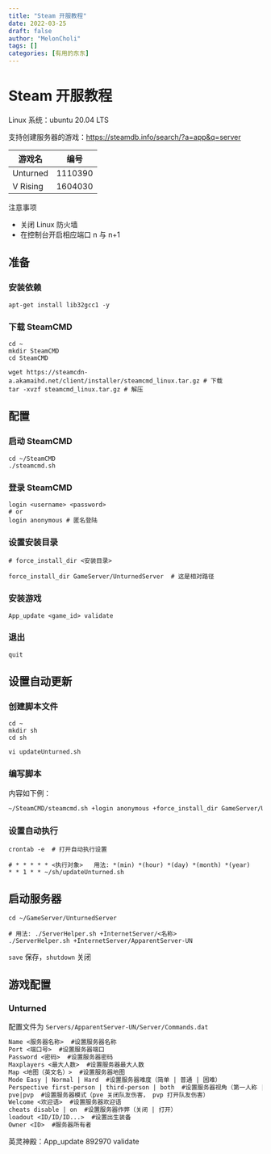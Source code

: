 ```yaml
---
title: "Steam 开服教程"
date: 2022-03-25
draft: false
author: "MelonCholi"
tags: []
categories: [有用的东东]
---
```


# Steam 开服教程

Linux 系统：ubuntu 20.04 LTS

支持创建服务器的游戏：https://steamdb.info/search/?a=app&q=server

| 游戏名   | 编号    |
| -------- | ------- |
| Unturned | 1110390 |
| V Rising | 1604030 |

注意事项

- 关闭 Linux 防火墙
- 在控制台开启相应端口 n 与 n+1

## 准备

### 安装依赖

```shell
apt-get install lib32gcc1 -y
```

### 下载 SteamCMD

```shell
cd ~
mkdir SteamCMD
cd SteamCMD

wget https://steamcdn-a.akamaihd.net/client/installer/steamcmd_linux.tar.gz # 下载
tar -xvzf steamcmd_linux.tar.gz # 解压 
```

## 配置

### 启动 SteamCMD

```shell
cd ~/SteamCMD
./steamcmd.sh
```

### 登录 SteamCMD

```shell
login <username> <password> 
# or
login anonymous # 匿名登陆
```

### 设置安装目录

```shell
# force_install_dir <安装目录> 

force_install_dir GameServer/UnturnedServer  # 这是相对路径
```

### 安装游戏

```shell
App_update <game_id> validate
```

### 退出

```shell
quit
```

## 设置自动更新

### 创建脚本文件

```shell
cd ~
mkdir sh
cd sh
```

```shell
vi updateUnturned.sh
```

### 编写脚本

内容如下例：

```sh
~/SteamCMD/steamcmd.sh +login anonymous +force_install_dir GameServer/UnturnedServer +App_update 1110390 validate +quit
```

### 设置自动执行

```shell
crontab -e  # 打开自动执行设置

# * * * * * <执行对象>   用法: *(min) *(hour) *(day) *(month) *(year) 
* * 1 * * ~/sh/updateUnturned.sh
```

## 启动服务器

```shell
cd ~/GameServer/UnturnedServer 

# 用法: ./ServerHelper.sh +InternetServer/<名称> 
./ServerHelper.sh +InternetServer/ApparentServer-UN
```

`save` 保存，`shutdown` 关闭

## 游戏配置

### Unturned

配置文件为 `Servers/ApparentServer-UN/Server/Commands.dat`

```txt
Name <服务器名称>  #设置服务器名称
Port <端口号>  #设置服务器端口
Password <密码>  #设置服务器密码
Maxplayers <最大人数>  #设置服务器最大人数  
Map <地图（英文名）>  #设置服务器地图
Mode Easy | Normal | Hard  #设置服务器难度（简单 | 普通 | 困难）
Perspective first-person | third-person | both  #设置服务器视角（第一人称 | 第三人称 | 全部）
pve|pvp  #设置服务器模式（pve 关闭队友伤害， pvp 打开队友伤害）
Welcome <欢迎语>  #设置服务器欢迎语
cheats disable | on  #设置服务器作弊（关闭 | 打开）
loadout <ID/ID/ID...>  #设置出生装备
Owner <ID>  #服务器所有者
```

英灵神殿：App_update 892970 validate
